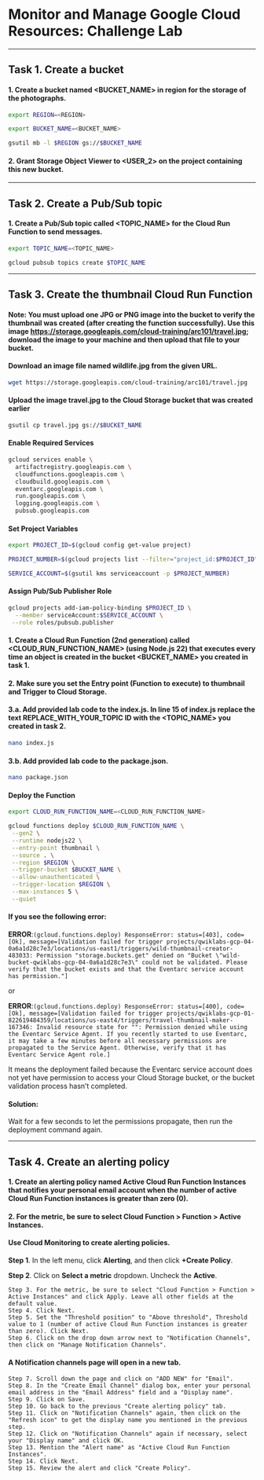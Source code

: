 # Monitor and Manage Google Cloud Resources: Challenge Lab

---

## Task 1. Create a bucket

#### 1. Create a bucket named <BUCKET_NAME> in region <REGION> for the storage of the photographs.

```bash
export REGION=<REGION>
```

```bash
export BUCKET_NAME=<BUCKET_NAME>
```

```bash
gsutil mb -l $REGION gs://$BUCKET_NAME
```

#### 2. Grant Storage Object Viewer to <USER_2> on the project containing this new bucket.

---

## Task 2. Create a Pub/Sub topic

#### 1. Create a Pub/Sub topic called <TOPIC_NAME> for the Cloud Run Function to send messages.

```bash
export TOPIC_NAME=<TOPIC_NAME>
```

```bash
gcloud pubsub topics create $TOPIC_NAME
```

---

## Task 3. Create the thumbnail Cloud Run Function

#### Note: You must upload one JPG or PNG image into the bucket to verify the thumbnail was created (after creating the function successfully). Use this image https://storage.googleapis.com/cloud-training/arc101/travel.jpg; download the image to your machine and then upload that file to your bucket.

#### Download an image file named wildlife.jpg from the given URL.

```bash
wget https://storage.googleapis.com/cloud-training/arc101/travel.jpg
```

#### Upload the image travel.jpg to the Cloud Storage bucket that was created earlier

```bash
gsutil cp travel.jpg gs://$BUCKET_NAME
```

#### Enable Required Services

```bash
gcloud services enable \
  artifactregistry.googleapis.com \
  cloudfunctions.googleapis.com \
  cloudbuild.googleapis.com \
  eventarc.googleapis.com \
  run.googleapis.com \
  logging.googleapis.com \
  pubsub.googleapis.com
```

#### Set Project Variables

```bash
export PROJECT_ID=$(gcloud config get-value project)
```

```bash
PROJECT_NUMBER=$(gcloud projects list --filter="project_id:$PROJECT_ID" --format='value(project_number)')
```

```bash
SERVICE_ACCOUNT=$(gsutil kms serviceaccount -p $PROJECT_NUMBER)
```

#### Assign Pub/Sub Publisher Role

```bash
gcloud projects add-iam-policy-binding $PROJECT_ID \
  --member serviceAccount:$SERVICE_ACCOUNT \
 --role roles/pubsub.publisher
```

#### 1. Create a Cloud Run Function (2nd generation) called <CLOUD_RUN_FUNCTION_NAME> (using Node.js 22) that executes every time an object is created in the bucket <BUCKET_NAME> you created in task 1.

#### 2. Make sure you set the Entry point (Function to execute) to thumbnail and Trigger to Cloud Storage.

#### 3.a. Add provided lab code to the index.js. In line 15 of index.js replace the text REPLACE_WITH_YOUR_TOPIC ID with the <TOPIC_NAME> you created in task 2.

```bash
nano index.js
```

#### 3.b. Add provided lab code to the package.json.

```bash
nano package.json
```

#### Deploy the Function

```bash
export CLOUD_RUN_FUNCTION_NAME=<CLOUD_RUN_FUNCTION_NAME>
```

```bash
gcloud functions deploy $CLOUD_RUN_FUNCTION_NAME \
 --gen2 \
 --runtime nodejs22 \
 --entry-point thumbnail \
 --source . \
 --region $REGION \
 --trigger-bucket $BUCKET_NAME \
 --allow-unauthenticated \
 --trigger-location $REGION \
 --max-instances 5 \
 --quiet
```

#### If you see the following error:

**ERROR**:`(gcloud.functions.deploy) ResponseError: status=[403], code=[Ok], message=[Validation failed for trigger projects/qwiklabs-gcp-04-0a6a1d28c7e3/locations/us-east1/triggers/wild-thumbnail-creator-483033: Permission "storage.buckets.get" denied on "Bucket \"wild-bucket-qwiklabs-gcp-04-0a6a1d28c7e3\" could not be validated. Please verify that the bucket exists and that the Eventarc service account has permission."]`

or

**ERROR**:`(gcloud.functions.deploy) ResponseError: status=[400], code=[Ok], message=[Validation failed for trigger projects/qwiklabs-gcp-01-822619484359/locations/us-east4/triggers/travel-thumbnail-maker-167346: Invalid resource state for "": Permission denied while using the Eventarc Service Agent. If you recently started to use Eventarc, it may take a few minutes before all necessary permissions are propagated to the Service Agent. Otherwise, verify that it has Eventarc Service Agent role.]`

It means the deployment failed because the Eventarc service account does not yet have permission to access your Cloud Storage bucket, or the bucket validation process hasn’t completed.

#### Solution:

Wait for a few seconds to let the permissions propagate, then run the deployment command again.

---

## Task 4. Create an alerting policy

#### 1. Create an alerting policy named Active Cloud Run Function Instances that notifies your personal email account when the number of active Cloud Run Function instances is greater than zero (0).

#### 2. For the metric, be sure to select Cloud Function > Function > Active Instances.

#### Use Cloud Monitoring to create alerting policies.

**Step 1**. In the left menu, click **Alerting**, and then click **+Create Policy**.

**Step 2**. Click on **Select a metric** dropdown. Uncheck the **Active**.

    Step 3. For the metric, be sure to select "Cloud Function > Function > Active Instances" and click Apply. Leave all other fields at the default value.
    Step 4. Click Next.
    Step 5. Set the "Threshold position" to "Above threshold", Threshold value to 1 (number of active Cloud Run Function instances is greater than zero). Click Next.
    Step 6. Click on the drop down arrow next to "Notification Channels", then click on "Manage Notification Channels".

#### A Notification channels page will open in a new tab.

    Step 7. Scroll down the page and click on "ADD NEW" for "Email".
    Step 8. In the "Create Email Channel" dialog box, enter your personal email address in the "Email Address" field and a "Display name".
    Step 9. Click on Save.
    Step 10. Go back to the previous "Create alerting policy" tab.
    Step 11. Click on "Notification Channels" again, then click on the "Refresh icon" to get the display name you mentioned in the previous step.
    Step 12. Click on "Notification Channels" again if necessary, select your "Display name" and click OK.
    Step 13. Mention the "Alert name" as "Active Cloud Run Function Instances".
    Step 14. Click Next.
    Step 15. Review the alert and click "Create Policy".
